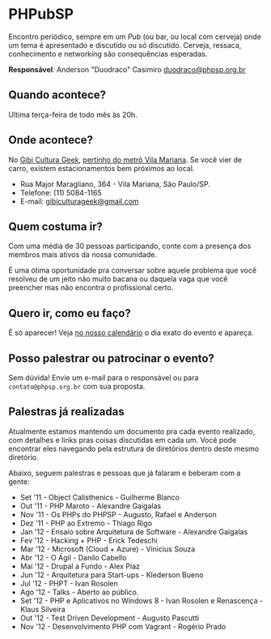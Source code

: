 # PHPubSP

Encontro periódico, sempre em um *Pub* (ou bar, ou local com cerveja) onde um tema
é apresentado e discutido ou só discutido. Cerveja, ressaca, conhecimento e networking
são consequências esperadas.

**Responsável**: Anderson "Duodraco" Casimiro <duodraco@phpsp.org.br>

## Quando acontece?

Ultima terça-feira de todo mês às 20h.

## Onde acontece?

No [Gibi Cultura Geek][1], [pertinho do metrô Vila Mariana][2]. Se você vier
de carro, existem estacionamentos bem próximos ao local.

- Rua Major Maragliano, 364 - Vila Mariana, São Paulo/SP.
- Telefone: (11) 5084-1165
- E-mail: gibiculturageek@gmail.com

## Quem costuma ir?

Com uma média de 30 pessoas participando, conte com a presença dos membros
mais ativos da nossa comunidade.

É uma ótima oportunidade pra conversar sobre aquele problema que você resolveu
de um jeito não muito bacana ou daquela vaga que você preencher mas não encontra
o profissional certo.

## Quero ir, como eu faço?

É só aparecer! Veja [no nosso calendário][3] o dia exato do evento e apareça.

## Posso palestrar ou patrocinar o evento?

Sem dúvida! Envie um e-mail para o responsável ou para `contato@phpsp.org.br`
com sua proposta.

## Palestras já realizadas

Atualmente estamos mantendo um documento pra cada evento realizado, com detalhes
e links pras coisas discutidas em cada um. Você pode encontrar eles navegando pela
estrutura de diretórios dentro deste mesmo diretório.

Abaixo, seguem palestras e pessoas que já falaram e beberam com a gente:

* Set '11 - Object Calisthenics - Guilherme Blanco
* Out '11 - PHP Maroto - Alexandre Gaigalas
* Nov '11 - Os PHPs do PHPSP - Augusto, Rafael e Anderson
* Dez '11 - PHP ao Extremo - Thiago Rigo
* Jan '12 - Ensaio sobre Arquitetura de Software - Alexandre Gaigalas
* Fev '12 - Hacking + PHP - Erick Tedeschi
* Mar '12 - Microsoft (Cloud + Azure) - Vinicius Souza
* Abr '12 - O Ágil - Danilo Cabello
* Mai '12 - Drupal a Fundo - Alex Piaz
* Jun '12 - Arquitetura para Start-ups - Klederson Bueno
* Jul '12 - PHPT - Ivan Rosolen
* Ago '12 - Talks - Aberto ao público.
* Set '12 - PHP e Aplicativos no Windows 8 - Ivan Rosolen e Renascença - Klaus Silveira
* Out '12 - Test Driven Development - Augusto Pascutti
* Nov '12 - Desenvolvimento PHP com Vagrant - Rogério Prado

[1]: http://www.gibiculturageek.com/sobre-o-gibi/ "Sobre o Gibi Cultura Geek"
[2]: https://www.google.com.br/maps/dir/Metro+Vila+Mariana,+S%C3%A3o+Paulo/Rua+Major+Maragliano,+364+-+Vila+Mariana,+S%C3%A3o+Paulo+-+SP,+04017-030/@-23.589182,-46.6390152,17z/data=!3m1!4b1!4m13!4m12!1m5!1m1!1s0x94ce5a2ba6648ec1:0x830e19278f434b35!2m2!1d-46.634701!2d-23.589541!1m5!1m1!1s0x94ce5a283513ee27:0x76950c1ef28fd7ef!2m2!1d-46.6391717!2d-23.5889835 "Google Maps: Gibi Cultura Geek"
[3]: http://www.meetup.com/php-sp/events/ "Meetup: Próximos eventos"
